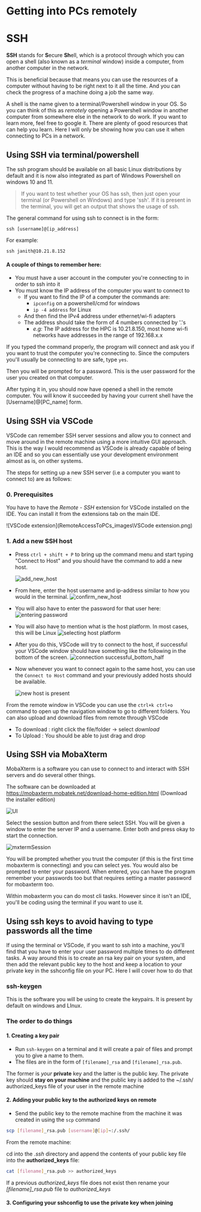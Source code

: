 # Getting into PCs remotely



# SSH

**SSH** stands for **S**ecure **Sh**ell, which is a protocol through which you can open a shell (also known as a *terminal* window) inside a computer, from another computer in the network. 

This is beneficial because that means you can use the resources of a computer without having to be right next to it all the time. And you can check the progress of a machine doing a job the same way. 

A shell is the name given to a terminal/Powershell window in your OS. So you can think of this as *remotely* opening a Powershell window in another computer from somewhere else in the network to do work. If you want to learn more, feel free to google it. There are plenty of good resources that can help you learn. Here I will only be showing how you can use it when connecting to PCs in a network.

## Using SSH via terminal/powershell 

The ssh program should be available on all basic Linux distributions by default and it is now also integrated as part of Windows Powershell on windows 10 and 11. 

> If you want to test whether your OS has ssh, then just open your terminal (or Powershell on Windows) and type 'ssh'. If it is present in the terminal, you will get an output that shows the usage of ssh.

The general command for using ssh to connect is in the form: 

```shell
ssh [username]@[ip_address]
```

For example: 

```shell
ssh janith@10.21.8.152
```

#### A couple of things to remember here:

- You must have a user account in the computer you're connecting to in order to ssh into it
- You must know the IP address of the computer you want to connect to
  - If you want to find the IP of a computer the commands are:
    - `ipconfig` on a powershell/cmd for windows
    - `ip -4 address` for Linux
  - And then find the IPv4 address under ethernet/wi-fi adapters
  - The address should take the form of 4 numbers connected by '.'s
    - *e.g:* The IP address for the HPC is 10.21.8.150, most home wi-fi networks have addresses in the range of 192.168.x.x



If you typed the command properly, the program will connect and ask you if you want to trust the computer you're connecting to. Since the computers you'll usually be connecting to are safe, type `yes`. 

Then you will be prompted for a password. This is the user password for the user you created on that computer. 

After typing it in, you should now have opened a shell in the remote computer. You will know it succeeded by having your current shell have the [Username]@[PC_name] form.

## Using SSH via VSCode

VSCode can remember SSH server sessions and allow you to connect and move around in the remote machine using a more intuitive GUI approach. This is the way I would recommend as VSCode is already capable of being an IDE and so you can essentially use your development environment  almost as is, on other systems.

The steps for setting up a new SSH server (i.e a computer you want to connect to) are as follows:

### 0. Prerequisites

You have to have the *Remote - SSH* extension for VSCode installed on the IDE. You can install it from the extensions tab on the main IDE.

![VSCode extension](RemoteAccessToPCs_images\VSCode extension.png)



### 1. Add a new SSH host

- Press `ctrl + shift + P` to bring up the command menu and start typing "Connect to Host" and you should have the command to add a new host.

  ![add_new_host](RemoteAccessToPCs_images/add_new_host.png)

- From here, enter the host username and ip-address similar to how you would in the terminal.  ![confirm_new_host](RemoteAccessToPCs_images/confirm_new_host.png)

- You will also have to enter the password for that user here: ![entering password](RemoteAccessToPCs_images/entering_password.png)
- You will also have to mention what is the host platform. In most cases, this will be Linux ![selecting host platform](RemoteAccessToPCs_images/selecting_host_platform.png)

- After you do this, VSCode will try to connect to the host, if successful your VSCode window should have something like the following in the bottom of the screen.  ![connection successful_bottom_half](RemoteAccessToPCs_images/connection_successful_bottom_half.png)



- Now whenever you want to connect again to the same host, you can use the `Connect to Host` command and your previously added hosts should be available.  

  
   ![new host is present](RemoteAccessToPCs_images/new_host_is_present.png)



From the remote window in VSCode you can use the `ctrl+k ctrl+o` command to open up the navigation window to go to different folders. You can also upload and download files from remote through VSCode

- To download : right click the file/folder -> select *download*
- To Upload : You should be able to just drag and drop



## Using SSH via MobaXterm

MobaXterm is a software you can use to connect to and interact with SSH servers and do several other things. 

The software can be downloaded at https://mobaxterm.mobatek.net/download-home-edition.html (Download the installer edition)

![UI](RemoteAccessToPCs_images/mobaxtermUI.png)

Select the session button and from there select SSH. You will be given a window to enter the server IP and a username. Enter both and press okay to start the connection.

![mxtermSession](RemoteAccessToPCs_images/mxtermSession.png)

You will be prompted whether you trust the computer (if this is the first time mobaxterm is connecting) and you can select yes. You would also be prompted to enter your password. When entered, you can have the program remember your passwords too but that requires setting a master password for mobaxterm too. 

Within mobaxterm you can do most cli tasks. However since it isn't an IDE, you'll be coding using the terminal if you want to use it.



## Using ssh keys to avoid having to type passwords all the time

If using the terminal or VSCode, if you want to ssh into a machine, you'll find that you have to enter your user password multiple times to do different tasks. A way around this is to create an rsa key pair on your system, and then add the relevant public key to the host and keep a location to your private key in the sshconfig file on your PC. Here I will cover how to do that

### ssh-keygen

This is the software you will be using to create the keypairs. It is present by default on windows and LInux.

### The order to do things

#### 1. Creating a key pair

- Run `ssh-keygen` on a terminal and it will create a pair of files and prompt you to give a name to them. 
- The files are in the form of `[filename]_rsa` and `[filename]_rsa.pub`.

The former is *your* **private** key and the latter is the public key. The private key should **stay on your machine** and the public key is added to the ~/.ssh/ authorized_keys file of your user in the remote machine

#### 2. Adding your public key to the authorized keys on remote

- Send the public key to the remote machine from the machine it was created in using the `scp` command

```bash
scp [filename]_rsa.pub [username]@[ip]~:/.ssh/
```

From the remote machine:

cd into the *.ssh* directory and append the contents of your public key file into the **authorized_keys** file:

```bash
cat [filename]_rsa.pub >> authorized_keys
```

If a previous *authorized_keys* file does not exist then rename your *[filename]_rsa.pub* file to *authorized_keys*

#### 3. Configuring your sshconfig to use the private key when joining





